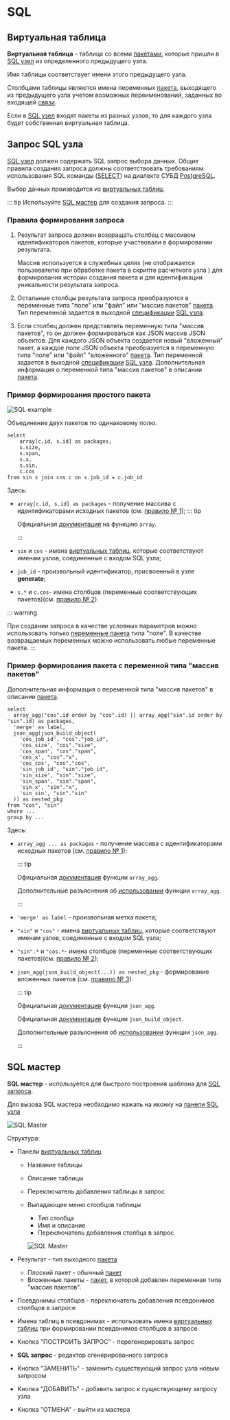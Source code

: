 # SQL

## Виртуальная таблица

**Виртуальная таблица** - таблица со всеми [пакетами][1], которые пришли в [SQL узел][2] из определенного предыдущего узла.

Имя таблицы соответствует имени этого предыдущего узла.

Столбцами таблицы являются имена переменных [пакета][1], выходящего из предыдущего узла учетом возможных переименований, заданных во входящей [связи](/docs/desc/links.md).

Если в [SQL узел][2] входят пакеты из разных узлов, то для каждого узла будет собственная виртуальная таблица.

## Запрос SQL узла

[SQL узел][2] должен содержать SQL запрос выбора данных. Общие правила создания запроса должны соответствовать требованиям использования SQL команды ([SELECT](https://www.postgresql.org/docs/13/sql-select.html)) на диалекте СУБД [PostgreSQL](https://www.postgresql.org).

Выбор данных производится из [виртуальных таблиц][5].

::: tip <span class="iconify" data-icon="mdi:information" style="color: #42b983; font-size: 24px;"></span>
Используйте [SQL мастер](#sql-мастер) для создания запроса.
:::

### Правила формирования запроса

1. Результат запроса должен возвращать столбец с массивом идентификаторов пакетов, которые участвовали в формировании результата.

   Массив используется в служебных целях (не отображается пользователю при обработке пакета в скрипте расчетного узла ) для формирования истории создания пакета и для идентификации уникальности результата запроса.

2. Остальные столбцы результата запроса преобразуются в переменные типа "поле" или "файл" или "массив пакетов" [пакета][1]. Тип переменной задается в выходной [спецификации][3] [SQL узла][2].

3. Если столбец должен представлять переменную типа "массив пакетов", то он должен формироваться как JSON массив JSON объектов. Для каждого JSON объекта создается новый "вложенный" пакет, а каждое поле JSON объекта преобразуется в переменную типа "поле" или "файл" "вложенного" [пакета][1]. Тип переменной задается в выходной [спецификации][3] [SQL узла][2].
   Дополнительная информация о переменной типа "массив пакетов" в описании [пакета][1].

### Пример формирования простого пакета

![SQL example](/images/common/sql_example.png)

Объединение двух пакетов по одинаковому полю.

```sql:no-line-numbers
select
    array[c.id, s.id] as packages,
    s.size,
    s.span,
    s.x,
    s.sin,
    c.cos
from sin s join cos c on s.job_id = c.job_id
```

Здесь:

- `array[c.id, s.id] as packages` - получение массива с идентификаторами исходных пакетов (см. [правило № 1][4]);
  ::: tip <span class="iconify" data-icon="mdi:information" style="color: #42b983; font-size: 24px;"></span>

  Официальная [документация](https://www.postgresql.org/docs/13/arrays.html) на функцию `array`.

  :::

- `sin` и `сos` - имена [виртуальных таблиц][5], которые соответствуют именам узлов, соединенные с входом SQL узла;
- `job_id` - произвольный идентификатор, присвоенный в узле **generate**;
- `s.*` и `c.cos`- имена столбцов (переменные соответствующих пакетов)(см. [правило № 2][4]).

::: warning <span class="iconify" data-icon="emojione-v1:warning" style="color: #e7c000; font-size: 24px;"></span>

При создании запроса в качестве условных параметров можно использовать только [переменные пакета][1] типа "поле". В качестве возвращаемых переменных можно использовать любые переменные пакета.
:::

### Пример формирования пакета с переменной типа "массив пакетов"

Дополнительная информация о переменной типа "массив пакетов" в описании [пакета][1].

```sql:no-line-numbers
select
  array_agg("cos".id order by "cos".id) || array_agg("sin".id order by "sin".id) as packages,
  'merge' as label,
  json_agg(json_build_object(
    'cos_job_id', "cos"."job_id",
    'cos_size', "cos"."size",
    'cos_span', "cos"."span",
    'cos_x', "cos"."x",
    'cos_cos', "cos"."cos",
    'sin_job_id', "sin"."job_id",
    'sin_size', "sin"."size",
    'sin_span', "sin"."span",
    'sin_x', "sin"."x",
    'sin_sin', "sin"."sin"
  )) as nested_pkg
from "cos", "sin"
where ...
group by ...
```

Здесь:

- `array_agg ... as packages` - получение массива с идентификаторами исходных пакетов (см. [правило № 1][4]);

  ::: tip <span class="iconify" data-icon="mdi:information" style="color: #42b983; font-size: 24px;"></span>

  Официальная [документация](https://www.postgresql.org/docs/13/functions-aggregate.html) функции `array_agg`.

  Дополнительные разъяснения об [использовании](https://www.postgresqltutorial.com/postgresql-aggregate-functions/postgresql-array_agg-function/) функции `array_agg`.

  :::

- `'merge' as label` - произвольная метка пакета;
- `"sin"` и `"сos"` - имена [виртуальных таблиц][5], которые соответствуют именам узлов, соединенные с входом SQL узла;
- `"sin".*` и `"cos.*`- имена столбцов (переменные соответствующих пакетов)(см. [правило № 2][4]);
- `json_agg(json_build_object(...)) as nested_pkg` - формирование вложенных пакетов (см. [правило № 3][4]).

  ::: tip <span class="iconify" data-icon="mdi:information" style="color: #42b983; font-size: 24px;"></span>

  Официальная [документация](https://www.postgresql.org/docs/13/functions-aggregate.html) функции `json_agg`.

  Официальная [документация](https://www.postgresql.org/docs/13/functions-json.html#FUNCTIONS-JSON-PROCESSING) функции `json_build_object`.

  Дополнительные разъяснения об [использовании](https://www.dbrnd.com/2016/03/postgresql-using-json_agg-aggregate-table-data-into-a-json-formatted-array/) функции `json_agg`.

  :::

## SQL мастер

**SQL мастер** - используется для быстрого построения шаблона для [SQL запроса](#запрос-sql-узла).

Для вызова SQL мастера необходимо нажать на иконку <span class="iconify-inline" data-icon="mdi:auto-fix"></span> на [панели SQL узла](/docs/desc/nodes.md#запрос)

![SQL Master](/images/common/sql_wizard.png)

Структура:

- Панели [виртуальных таблиц][5]

  - Название таблицы
  - Описание таблицы
  - <span class="iconify-inline" data-icon="mdi:checkbox-marked" style="color: green"></span> Переключатель добавления таблицы в запрос
  - <span class="iconify-inline" data-icon="mdi:menu-down"></span> Выпадающее меню столбцов таблицы

    - Тип столбца
    - Имя и описание
    - <span class="iconify-inline" data-icon="mdi:checkbox-marked" style="color: green"></span> Переключатель добавления столбца в запрос

    ![SQL Master](/images/common/sql_wizard_table_variables.png)

- Результат - тип выходного [пакета][1]
  - Плоский пакет - обычный [пакет][1]
  - Вложенные пакеты - [пакет][1], в которой добавлен переменная типа "массив пакетов".
- <span class="iconify-inline" data-icon="mdi:checkbox-marked" style="color: green"></span> Псевдонимы столбцов - переключатель добавления псевдонимов столбцов в запросе
- <span class="iconify-inline" data-icon="mdi:checkbox-marked" style="color: green"></span> Имена таблиц в псевдонимах - использовать имена [виртуальных таблиц][5] при формировании псевдонимов столбцов в запросе
- Кнопка "ПОСТРОИТЬ ЗАПРОС" - перегенерировать запрос
- **SQL запрос** - редактор сгенерированного запроса
- Кнопка "ЗАМЕНИТЬ" - заменить существующий запрос узла новым запросом
- Кнопка "ДОБАВИТЬ" - добавить запрос к существующему запросу узла
- Кнопка "ОТМЕНА" - выйти из мастера

[1]: /docs/desc/nodes.md#пакеты
[2]: /docs/desc/nodes.md#sql-узел
[3]: /docs/desc/nodes.md#спецификация
[4]: #правила-формирования-запроса
[5]: #виртуальная-таблица

